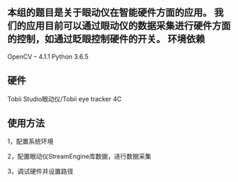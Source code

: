 本组的题目是关于眼动仪在智能硬件方面的应用。
我们的应用目前可以通过眼动仪的数据采集进行硬件方面的控制，如通过眨眼控制硬件的开关。
环境依赖
---
OpenCV – 4.1.1
Python 3.6.5

硬件
---
Tobii Studio眼动仪/Tobii eye tracker 4C

使用方法
---
1，配置系统环境

2，配置眼动仪StreamEngine库数据，进行数据采集

3，调试硬件并设置路径
